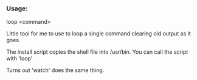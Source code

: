 ### Usage:
loop \<command\>

Little tool for me to use to loop a single command clearing old output as it goes.

The install script copies the shell file into /usr/bin.
You can call the script with 'loop'

Turns out 'watch' does the same thing.
